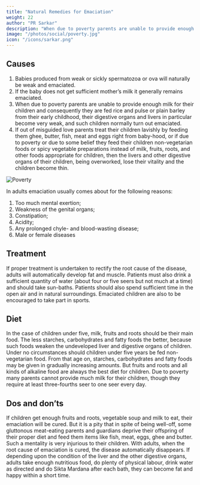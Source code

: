```yaml
---
title: "Natural Remedies for Emaciation"
weight: 22
author: "PR Sarkar"
description: "When due to poverty parents are unable to provide enough milk for their children and consequently they are fed rice and pulse or plain barley from their early childhood, their digestive organs and livers in particular become very weak, and such children normally turn out emaciated"
image: "/photos/social/poverty.jpg"
icon: "/icons/sarkar.png"
---
```




## Causes

1. Babies produced from weak or sickly spermatozoa or ova will naturally be weak and emaciated.
2. If the baby does not get sufficient mother’s milk it generally remains emaciated.
3. When due to poverty parents are unable to provide enough milk for their children and consequently they are fed rice and pulse or plain barley from their early childhood, their digestive organs and livers in particular become very weak, and such children normally turn out emaciated.
4. If out of misguided love parents treat their children lavishly by feeding them ghee, butter, fish, meat and eggs right from baby-hood, or if due to poverty or due to some belief they feed their children non-vegetarian foods or spicy vegetable preparations instead of milk, fruits, roots, and other foods appropriate for children, then the livers and other digestive organs of their children, being overworked, lose their vitality and the children become thin.

![Poverty](/photos/social/poverty.jpg)

In adults emaciation usually comes about for the following reasons:
1. Too much mental exertion;
2. Weakness of the genital organs;
3. Constipation;
4. Acidity;
5. Any prolonged chyle- and blood-wasting disease;
6. Male or female diseases


## Treatment

<!-- For children–
Early morning – Karmásana, Bhújauṋgásana, Shalabhásana, Garud́ásana, and Ágneyii Mudrá.
Evening – Dvisamakonásana, Cakrásana and Granthimuktásana -->

If proper treatment is undertaken to rectify the root cause of the disease, adults will automatically develop fat and muscle. Patients must also drink a sufficient quantity of water (about four or five seers but not much at a time) and should take sun-baths. Patients should also spend sufficient time in the open air and in natural surroundings.
Emaciated children are also to be encouraged to take part in sports.

## Diet

In the case of children under five, milk, fruits and roots should be their main food. The less starches, carbohydrates and fatty foods the better, because such foods weaken the undeveloped liver and digestive organs of children. Under no circumstances should children under five years be fed non-vegetarian food. From that age on, starches, carbohydrates and fatty foods may be given in gradually increasing amounts. But fruits and roots and all kinds of alkaline food are always the best diet for children. Due to poverty many parents cannot provide much milk for their children, though they require at least three-fourths seer to one seer every day.

## Dos and don’ts

If children get enough fruits and roots, vegetable soup and milk to eat, their emaciation will be cured. But it is a pity that in spite of being well-off, some gluttonous meat-eating parents and guardians deprive their offspring of their proper diet and feed them items like fish, meat, eggs, ghee and butter. Such a mentality is very injurious to their children.
With adults, when the root cause of emaciation is cured, the disease automatically disappears. If depending upon the condition of the liver and the other digestive organs, adults take enough nutritious food, do plenty of physical labour, drink water as directed and do Sikta Mardana after each bath, they can become fat and happy within a short time.